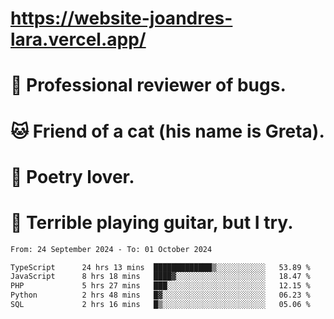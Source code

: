 # https://website-joandres-lara.vercel.app/
# 🐛 Professional reviewer of bugs.
# 🐱 Friend of a cat (his name is Greta).
# 📜 Poetry lover.
# 🎸 Terrible playing guitar, but I try.

<!--START_SECTION:waka-->

```txt
From: 24 September 2024 - To: 01 October 2024

TypeScript      24 hrs 13 mins  █████████████▒░░░░░░░░░░░   53.89 %
JavaScript      8 hrs 18 mins   ████▓░░░░░░░░░░░░░░░░░░░░   18.47 %
PHP             5 hrs 27 mins   ███░░░░░░░░░░░░░░░░░░░░░░   12.15 %
Python          2 hrs 48 mins   █▓░░░░░░░░░░░░░░░░░░░░░░░   06.23 %
SQL             2 hrs 16 mins   █▒░░░░░░░░░░░░░░░░░░░░░░░   05.06 %
```

<!--END_SECTION:waka-->
